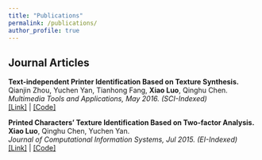 ```yaml
---
title: "Publications"
permalink: /publications/
author_profile: true
---
```


## Journal Articles
<b>Text-independent Printer Identification Based on Texture Synthesis.</b>
<br>Qianjin Zhou, Yuchen Yan, Tianhong Fang, <b>Xiao Luo</b>, Qinghu Chen. 
<br><i>Multimedia Tools and Applications, May 2016. (SCI-Indexed)</i>
<br>[[Link]](https://link.springer.com/article/10.1007/s11042-015-2525-5) | [[Code]](https://github.com/xiaoluo-whu/nonparametric_search_texture_synthesis)

<b>Printed Characters’ Texture Identification Based on Two-factor Analysis.</b>
<br><b>Xiao Luo</b>, Qinghu Chen, Yuchen Yan. 
<br><i>Journal of Computational Information Systems, Jul 2015. (EI-Indexed)</i>
<br>[[Link]](https://www.researchgate.net/profile/Xiao_Luo27/publication/282924491_Printed_characters'_texture_identification_based_on_two-factor_analysis/links/5dd037e692851c382f44052a/Printed-characters-texture-identification-based-on-two-factor-analysis.pdf) | [[Code]](https://github.com/xiaoluo-whu/printed_document_recognition)

<!--
<b>Synthesis and Evaluation of Toner’s Texture Based on Nonparametric Search.</b>
<br><b>Xiao Luo</b>, Qinghu Chen, Qianjin Zhou, Yuchen Yan. 
<br><i>Science Technology and Engineering, Jun 2014.</i>
<br>[[Link]](http://www.stae.com.cn/ch/reader/view_abstract.aspx?file_no=1400298&flag=1) | [[Code]](https://github.com/xiaoluo-whu/nonparametric_search_texture_synthesis)
-->
